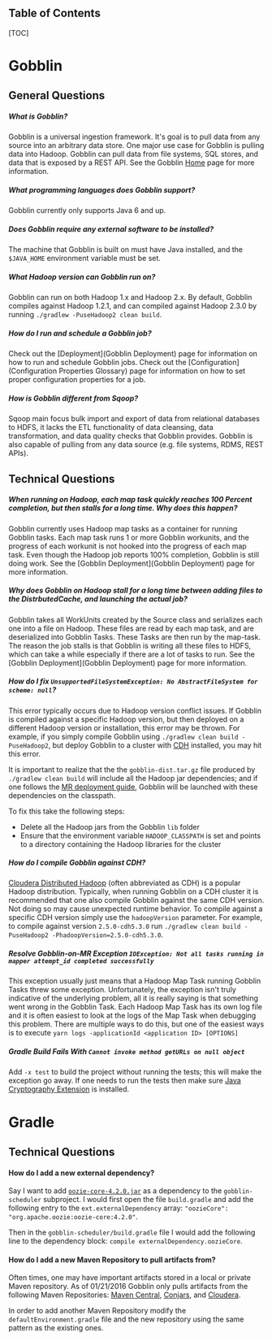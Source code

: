 Table of Contents
---------------------------------------

[TOC]

# Gobblin

## General Questions <a name="General-Questions"></a>

##### What is Gobblin?

Gobblin is a universal ingestion framework. It's goal is to pull data from any source into an arbitrary data store. One major use case for Gobblin is pulling data into Hadoop. Gobblin can pull data from file systems, SQL stores, and data that is exposed by a REST API. See the Gobblin [Home](../index) page for more information.

##### What programming languages does Gobblin support?

Gobblin currently only supports Java 6 and up.

##### Does Gobblin require any external software to be installed?

The machine that Gobblin is built on must have Java installed, and the `$JAVA_HOME` environment variable must be set.

##### What Hadoop version can Gobblin run on?

Gobblin can run on both Hadoop 1.x and Hadoop 2.x. By default, Gobblin compiles against Hadoop 1.2.1, and can compiled against Hadoop 2.3.0 by running `./gradlew -PuseHadoop2 clean build`.

##### How do I run and schedule a Gobblin job?

Check out the [Deployment](Gobblin Deployment) page for information on how to run and schedule Gobblin jobs. Check out the [Configuration](Configuration Properties Glossary) page for information on how to set proper configuration properties for a job.

##### How is Gobblin different from Sqoop?

Sqoop main focus bulk import and export of data from relational databases to HDFS, it lacks the ETL functionality of data cleansing, data transformation, and data quality checks that Gobblin provides. Gobblin is also capable of pulling from any data source (e.g. file systems, RDMS, REST APIs).

## Technical Questions <a name="Technical-Questions"></a>

##### When running on Hadoop, each map task quickly reaches 100 Percent completion, but then stalls for a long time. Why does this happen?

Gobblin currently uses Hadoop map tasks as a container for running Gobblin tasks. Each map task runs 1 or more Gobblin workunits, and the progress of each workunit is not hooked into the progress of each map task. Even though the Hadoop job reports 100% completion, Gobblin is still doing work. See the [Gobblin Deployment](Gobblin Deployment) page for more information.

##### Why does Gobblin on Hadoop stall for a long time between adding files to the DistrbutedCache, and launching the actual job?

Gobblin takes all WorkUnits created by the Source class and serializes each one into a file on Hadoop. These files are read by each map task, and are deserialized into Gobblin Tasks. These Tasks are then run by the map-task. The reason the job stalls is that Gobblin is writing all these files to HDFS, which can take a while especially if there are a lot of tasks to run. See the [Gobblin Deployment](Gobblin Deployment) page for more information.

##### How do I fix `UnsupportedFileSystemException: No AbstractFileSystem for scheme: null`?

This error typically occurs due to Hadoop version conflict issues. If Gobblin is compiled against a specific Hadoop version, but then deployed on a different Hadoop version or installation, this error may be thrown. For example, if you simply compile Gobblin using `./gradlew clean build -PuseHadoop2`, but deploy Gobblin to a cluster with [CDH](https://www.cloudera.com/content/www/en-us/products/apache-hadoop/key-cdh-components.html) installed, you may hit this error.

It is important to realize that the the `gobblin-dist.tar.gz` file produced by `./gradlew clean build` will include all the Hadoop jar dependencies; and if one follows the [MR deployment guide](Gobblin-Deployment#Hadoop-MapReduce-Deployment), Gobblin will be launched with these dependencies on the classpath.

To fix this take the following steps:

* Delete all the Hadoop jars from the Gobblin `lib` folder
* Ensure that the environment variable `HADOOP_CLASSPATH` is set and points to a directory containing the Hadoop libraries for the cluster

##### How do I compile Gobblin against CDH?

[Cloudera Distributed Hadoop](https://www.cloudera.com/content/www/en-us/products/apache-hadoop/key-cdh-components.html) (often abbreviated as CDH) is a popular Hadoop distribution. Typically, when running Gobblin on a CDH cluster it is recommended that one also compile Gobblin against the same CDH version. Not doing so may cause unexpected runtime behavior. To compile against a specific CDH version simply use the `hadoopVersion` parameter. For example, to compile against version `2.5.0-cdh5.3.0` run `./gradlew clean build -PuseHadoop2 -PhadoopVersion=2.5.0-cdh5.3.0`.

##### Resolve Gobblin-on-MR Exception `IOException: Not all tasks running in mapper attempt_id completed successfully`

This exception usually just means that a Hadoop Map Task running Gobblin Tasks threw some exception. Unfortunately, the exception isn't truly indicative of the underlying problem, all it is really saying is that something went wrong in the Gobblin Task. Each Hadoop Map Task has its own log file and it is often easiest to look at the logs of the Map Task when debugging this problem. There are multiple ways to do this, but one of the easiest ways is to execute `yarn logs -applicationId <application ID> [OPTIONS]`

##### Gradle Build Fails With `Cannot invoke method getURLs on null object`

Add `-x test` to build the project without running the tests; this will make the exception go away. If one needs to run the tests then make sure [Java Cryptography Extension](https://en.wikipedia.org/wiki/Java_Cryptography_Extension) is installed.

# Gradle

## Technical Questions

#### How do I add a new external dependency?

Say I want to add [`oozie-core-4.2.0.jar`](http://mvnrepository.com/artifact/org.apache.oozie/oozie-core/4.2.0) as a dependency to the `gobblin-scheduler` subproject. I would first open the file `build.gradle` and add the following entry to the `ext.externalDependency` array: `"oozieCore": "org.apache.oozie:oozie-core:4.2.0"`.

Then in the `gobblin-scheduler/build.gradle` file I would add the following line to the dependency block: `compile externalDependency.oozieCore`.

#### How do I add a new Maven Repository to pull artifacts from?

Often times, one may have important artifacts stored in a local or private Maven repository. As of 01/21/2016 Gobblin only pulls artifacts from the following Maven Repositories: [Maven Central](http://repo1.maven.org/maven/), [Conjars](http://conjars.org/repo), and [Cloudera](https://repository.cloudera.com/artifactory/cloudera-repos/).

In order to add another Maven Repository modify the `defaultEnvironment.gradle` file and the new repository using the same pattern as the existing ones.
